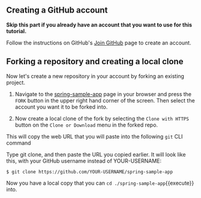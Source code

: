 <br>

## Creating a GitHub account

**Skip this part if you already have an account that you want to use for this tutorial.**

Follow the instructions on GitHub's [Join GitHub](https://github.com/join) page to create an account.

## Forking a repository and creating a local clone

Now let's create a new repository in your account by forking an existing project.

1. Navigate to the [spring-sample-app](https://github.com/springone-tour-2020-cicd/spring-sample-app) page in your browser and press the `FORK` button in the upper right hand corner of the screen.  Then select the account you want it to be forked into.
<!-- Insert a picture here -->
2. Now create a local clone of the fork by selecting the `Clone with HTTPS` button on the `Clone or Download` menu in the forked repo.
<!-- Insert a picture here -->
This will copy the web URL that you will paste into the following `git` CLI command

Type git clone, and then paste the URL you copied earlier. It will look like this, with your GitHub username instead of YOUR-USERNAME:

```
$ git clone https://github.com/YOUR-USERNAME/spring-sample-app
```

Now you have a local copy that you can `cd ./spring-sample-app`{{execute}} into.






